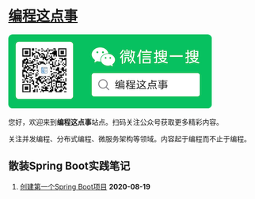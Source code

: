 # [编程这点事](https://aboutprogramming.net)

![About Programming](assets/images/mp.png)

您好，欢迎来到**编程这点事**站点。扫码关注公众号获取更多精彩内容。

关注并发编程、分布式编程、微服务架构等领域。内容起于编程而不止于编程。



## 散装Spring Boot实践笔记

1. [创建第一个Spring Boot项目](./spring-boot-in-action/first-spring-boot-project.html) **2020-08-19**